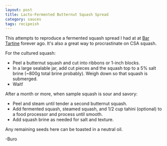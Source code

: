 ```yaml
---
layout: post
title: Lacto-Fermented Butternut Squash Spread
category: sauces
tags: recipeish
---
```


This attempts to reproduce a fermented squash spread I had at at
[Bar Tartine](https://www.yelp.com/biz/bar-tartine-san-francisco)
forever ago. It's also a great way to procrastinate on CSA squash.

For the cultured squash:
- Peel a butternut squash and cut into ribbons or 1-inch blocks.
- In a large sealable jar, add cut pieces and the squash top to a 5%
  salt brine (~800g total brine probably). Weigh down so that squash
  is submerged.
- Wait!

After a month or more, when sample squash is sour and savory:
- Peel and steam until tender a second butternut squash.
- Add fermented squash, steamed squash, and 1/2 cup tahini (optional)
  to a food processor and process until smooth.
- Add squash brine as needed for salt and texture.

Any remaining seeds here can be toasted in a neutral oil.

-Buro

